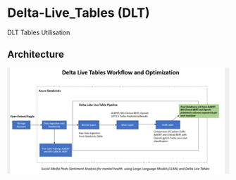 # Delta-Live_Tables (DLT)
DLT Tables Utilisation

## Architecture

![Workflow](architecture_diagram.png)
